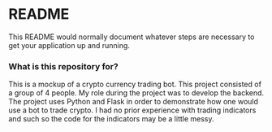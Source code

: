 # README #

This README would normally document whatever steps are necessary to get your application up and running.

### What is this repository for? ###
This is a mockup of a crypto currency trading bot. This project consisted of a group of 4 people. My role during the project was to develop the backend. The project uses Python and Flask in order to demonstrate how one would use a bot to trade crypto. I had no prior experience with trading indicators and such so the code for the indicators may be a little messy.
